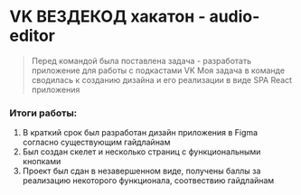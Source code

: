 # VK ВЕЗДЕКОД хакатон - audio-editor
> Перед командой была поставлена задача - разработать приложение для работы с подкастами VK Моя задача в команде сводилась к созданию дизайна и его реализации в виде SPA React приложения

### Итоги работы:
1. В краткий срок был разработан дизайн приложения в Figma согласно существующим гайдлайнам
2. Был создан скелет и несколько страниц с функциональными кнопками
3. Проект был сдан в незавершенном виде, получены баллы за реализацию некоторого функционала, соотвествию гайдлайнам
